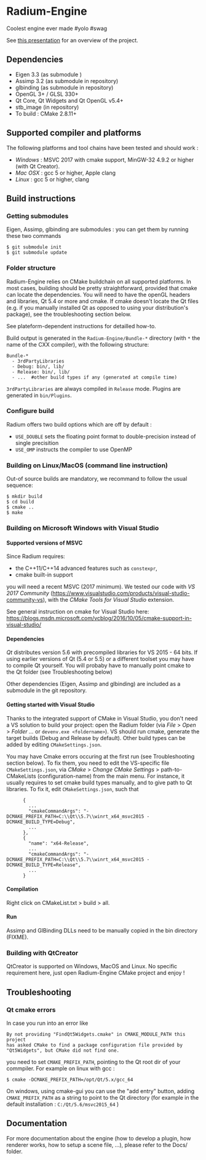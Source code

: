 # Radium-Engine
Coolest engine ever made #yolo #swag

See [this presentation](https://docs.google.com/presentation/d/12W2KXY7ctJXFIelmgNEn7obiBv_E4bmcMl3mXeJPVgc/edit?usp=sharing)
for an overview of the project.

## Dependencies
* Eigen 3.3 (as submodule )
* Assimp 3.2 (as submodule in repository)
* glbinding (as submodule in repository)
* OpenGL 3+ / GLSL 330+
* Qt Core, Qt Widgets and Qt OpenGL v5.4+
* stb_image (in repository)
* To build : CMake 2.8.11+

## Supported compiler and platforms

The following platforms and tool chains have been tested and should work :

* *Windows* : MSVC 2017 with cmake support, MinGW-32 4.9.2 or higher (with Qt Creator).
* *Mac OSX* : gcc 5 or higher, Apple clang
* *Linux* : gcc 5 or higher, clang

## Build instructions

### Getting submodules
Eigen, Assimp, glbinding are submodules : you can get them by running these two commands
```
$ git submodule init
$ git submodule update
```
### Folder structure
Radium-Engine relies on CMake buildchain on all supported platforms.
In most cases, building should be pretty straightforward, provided that cmake can locate the dependencies.
You will need to have the openGL headers and libraries, Qt 5.4 or more and cmake.
If cmake doesn't locate the Qt files (e.g. if you manually installed Qt as opposed to using your distribution's package),
see the troubleshooting section below.

See plateform-dependent instructions for detailled how-to.

Build output is generated in the `Radium-Engine/Bundle-*` directory (with `*` the name of the CXX compiler), with the following structure:
```
Bundle-*
  - 3rdPartyLibraries
  - Debug: bin/, lib/
  - Release: bin/, lib/
  - ...  #other build types if any (generated at compile time)
```
`3rdPartyLibraries` are always compiled in `Release` mode.
Plugins are generated in `bin/Plugins`.

### Configure build

Radium offers two build options which are off by default :
* `USE_DOUBLE` sets the floating point format to double-precision instead of single precisition
* `USE_OMP` instructs the compiler to use OpenMP

###  Building on Linux/MacOS (command line instruction)

Out-of source builds are mandatory, we recommand to follow the usual sequence:

```
$ mkdir build
$ cd build
$ cmake ..
$ make
```

### Building on Microsoft Windows with Visual Studio

#### Supported versions of MSVC
Since Radium requires:
* the C++11/C++14 advanced features such as `constexpr`,
* cmake built-in support

you will need a recent MSVC (2017 minimum).
We tested our code with *VS 2017 Community* (https://www.visualstudio.com/products/visual-studio-community-vs), with the *CMake Tools for Visual Studio* extension.

See general instruction on cmake for Visual Studio here: https://blogs.msdn.microsoft.com/vcblog/2016/10/05/cmake-support-in-visual-studio/


#### Dependencies

*Qt* distributes version 5.6 with precompiled libraries for VS 2015 - 64 bits.
If using earlier versions of Qt (5.4 or 5.5)  or a different toolset you may have to compile Qt yourself.
You will probaby have to manually point cmake to the Qt folder (see Troubleshooting below)

Other dependencies (Eigen, Assimp and glbinding) are included as a submodule in the git repository.

#### Getting started with Visual Studio

Thanks to the integrated support of CMake in Visual Studio, you don't need a VS solution to build your project: open the Radium folder (via *File* > *Open* > *Folder ...* or `devenv.exe <foldername>`).
VS should run cmake, generate the target builds (Debug and Release by default).
Other build types can be added by editing `CMakeSettings.json`.

You may have Cmake errors occuring at the first run (see Troubleshooting section below).
To fix them, you need to edit the VS-specific file `CMakeSettings.json`, via *CMake* > *Change CMake Settings* > path-to-CMakeLists (configuration-name) from the main menu.
For instance, it usually requires to set cmake build types manually, and to give path to Qt libraries.
To fix it, edit `CMakeSettings.json`, such that
```
      {
        ...
        "cmakeCommandArgs": "-DCMAKE_PREFIX_PATH=C:\\Qt\\5.7\\winrt_x64_msvc2015 -DCMAKE_BUILD_TYPE=Debug",
        ...
      },
      {
        "name": "x64-Release",
        ...
        "cmakeCommandArgs": "-DCMAKE_PREFIX_PATH=C:\\Qt\\5.7\\winrt_x64_msvc2015 -DCMAKE_BUILD_TYPE=Release",
        ...
      }
```

#### Compilation

Right click on CMakeList.txt > build > all.

#### Run

Assimp and GlBinding DLLs need to be manually copied in the bin directory (FIXME).

### Building with QtCreator

QtCreator is supported on Windows, MacOS and Linux.
No specific requirement here, just open Radium-Engine CMake project and enjoy !

## Troubleshooting

### Qt cmake errors
In case you run into an error like
```
By not providing "FindQt5Widgets.cmake" in CMAKE_MODULE_PATH this project
has asked CMake to find a package configuration file provided by
"Qt5Widgets", but CMake did not find one.
```
you need to set `CMAKE_PREFIX_PATH`, pointing to the Qt root dir of your commpiler.
For example on linux with gcc :
```
$ cmake -DCMAKE_PREFIX_PATH=/opt/Qt/5.x/gcc_64
```

On windows, using cmake-gui you can use the "add entry" button, adding `CMAKE_PREFIX_PATH`
as a string to point to the Qt directory (for example in the default installation :
`C:/Qt/5.6/msvc2015_64` )

## Documentation
For more documentation about the engine (how to develop a plugin,
how renderer works, how to setup a scene file, ...), please refer to the Docs/ folder.
